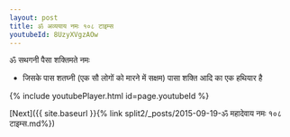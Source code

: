 ```yaml
---
layout: post
title: ॐ अव्ययाय नमः १०८ टाइम्स
youtubeId: 8UzyXVgzAOw
---
```

 
 
 ॐ सथगनी पैसा शक्तिमते नमः  
 
 -  जिसके पास शतघ्नी (एक सौ लोगों को मारने में सक्षम) पासा शक्ति आदि का एक हथियार है 
 
  
 
  
 
 
 
 
 
 


{% include youtubePlayer.html id=page.youtubeId %}
 
[Next]({{ site.baseurl }}{% link  split2/_posts/2015-09-19-ॐ महादेवाय नमः १०८ टाइम्स.md%})
 
